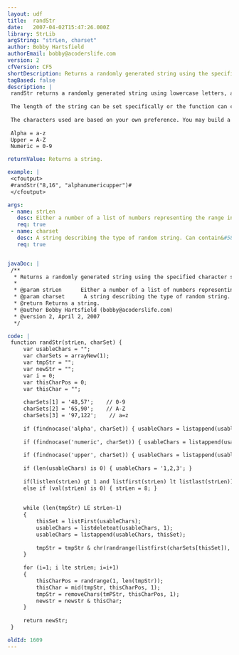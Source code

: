 ```yaml
---
layout: udf
title:  randStr
date:   2007-04-02T15:47:26.000Z
library: StrLib
argString: "strLen, charset"
author: Bobby Hartsfield
authorEmail: bobby@acoderslife.com
version: 2
cfVersion: CF5
shortDescription: Returns a randomly generated string using the specified character sets and length(s)
tagBased: false
description: |
 randStr returns a randomly generated string using lowercase letters, and/or numbers and possible uppercase letters. 
 
 The length of the string can be set specifically or the function can choose a random length within a specified range. eg: &quot;8,16&quot; will generate a string 8 to 16 characters long: &quot;5&quot; would only generate strings with 5 characters.
 
 The characters used are based on your own preference. You may build a 'charset' using any of the three words &quot;alpha, numeric, and upper&quot;.
 
 Alpha = a-z
 Upper = A-Z
 Numeric = 0-9

returnValue: Returns a string.

example: |
 <cfoutput>
 #randStr("8,16", "alphanumericupper")#
 </cfoutput>

args:
 - name: strLen
   desc: Either a number of a list of numbers representing the range in size of the returned string.
   req: true
 - name: charset
   desc: A string describing the type of random string. Can contain&#58; alpha, numeric, and upper.
   req: true


javaDoc: |
 /**
  * Returns a randomly generated string using the specified character sets and length(s)
  * 
  * @param strLen      Either a number of a list of numbers representing the range in size of the returned string. (Required)
  * @param charset      A string describing the type of random string. Can contain: alpha, numeric, and upper. (Required)
  * @return Returns a string. 
  * @author Bobby Hartsfield (bobby@acoderslife.com) 
  * @version 2, April 2, 2007 
  */

code: |
 function randStr(strLen, charSet) {
     var usableChars = "";
     var charSets = arrayNew(1);
     var tmpStr = "";    
     var newStr = "";
     var i = 0;
     var thisCharPos = 0;
     var thisChar = "";
     
     charSets[1] = '48,57';    // 0-9
     charSets[2] = '65,90';    // A-Z
     charSets[3] = '97,122';    // a=z
     
     if (findnocase('alpha', charSet)) { usableChars = listappend(usableChars, 3); }
     
     if (findnocase('numeric', charSet)) { usableChars = listappend(usableChars, 1); }
     
     if (findnocase('upper', charSet)) { usableChars = listappend(usableChars, 2); }
     
     if (len(usableChars) is 0) { usableChars = '1,2,3'; }
 
     if(listlen(strLen) gt 1 and listfirst(strLen) lt listlast(strLen)) { strLen = randrange(listfirst(strLen), listlast(strLen)); }
     else if (val(strLen) is 0) { strLen = 8; }
     
     
     while (len(tmpStr) LE strLen-1)
     {
         thisSet = listFirst(usableChars);
         usableChars = listdeleteat(usableChars, 1);
         usableChars = listappend(usableChars, thisSet);
     
         tmpStr = tmpStr & chr(randrange(listfirst(charSets[thisSet]), listlast(charSets[thisSet])));
     }
     
     for (i=1; i lte strLen; i=i+1)
     {
         thisCharPos = randrange(1, len(tmpStr));
         thisChar = mid(tmpStr, thisCharPos, 1);
         tmpStr = removeChars(tmPStr, thisCharPos, 1);
         newstr = newstr & thisChar;
     }
     
     return newStr;
 }

oldId: 1609
---
```


